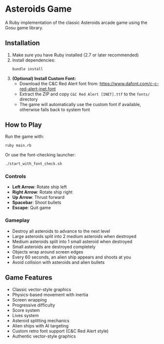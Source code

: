 # Asteroids Game

A Ruby implementation of the classic Asteroids arcade game using the Gosu game library.

## Installation

1. Make sure you have Ruby installed (2.7 or later recommended)
2. Install dependencies:
   ```bash
   bundle install
   ```
3. **(Optional) Install Custom Font:**
   - Download the C&C Red Alert font from: https://www.dafont.com/c-c-red-alert-inet.font
   - Extract the ZIP and copy `C&C Red Alert [INET].ttf` to the `fonts/` directory
   - The game will automatically use the custom font if available, otherwise falls back to system font

## How to Play

Run the game with:
```bash
ruby main.rb
```

Or use the font-checking launcher:
```bash
./start_with_font_check.sh
```

### Controls

- **Left Arrow**: Rotate ship left
- **Right Arrow**: Rotate ship right
- **Up Arrow**: Thrust forward
- **Spacebar**: Shoot bullets
- **Escape**: Quit game

### Gameplay

- Destroy all asteroids to advance to the next level
- Large asteroids split into 2 medium asteroids when destroyed
- Medium asteroids split into 1 small asteroid when destroyed
- Small asteroids are destroyed completely
- Objects wrap around screen edges
- Every 60 seconds, an alien ship appears and shoots at you
- Avoid collision with asteroids and alien bullets

## Game Features

- Classic vector-style graphics
- Physics-based movement with inertia
- Screen wrapping
- Progressive difficulty
- Score system
- Lives system
- Asteroid splitting mechanics
- Alien ships with AI targeting
- Custom retro font support (C&C Red Alert style)
- Authentic vector-style graphics
